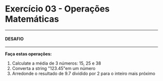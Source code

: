 # Exercício 03 - Operações Matemáticas

---

#### DESAFIO

---

**Faça estas operações:**

1. Calculate a média de 3 números: 15, 25 e 38
2. Converta a string "123.45"em um número
3. Arredonde o resultado de 9.7 dividido por 2 para o inteiro mais próximo
